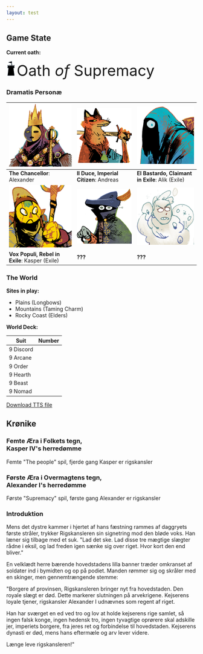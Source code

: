 ```yaml
---
layout: test
---
```


## Game State

**Current oath:**

<img src="assets/images/supremacy.png" style="height:40px;" /> <span style="font-size: 40px;"> <span class="goudy-capital">O</span>ath _of_ <span class="goudy-capital">S</span>upremacy</span>

<!-- Oath storage:
<img src="assets/images/people.png" style="height:40px;" /> <span style="font-size: 40px;"> <span class="goudy-capital">O</span>ath _of_ <span class="goudy-capital">T</span>he <span class="goudy-capital">P</span>eople</span>

<img src="assets/images/devotion.png" style="height:40px;" /> <span style="font-size: 40px;"> <span class="goudy-capital">O</span>ath _of_ <span class="goudy-capital">D</span>evotion</span>

<img src="assets/images/protection.png" style="height:40px;" /> <span style="font-size: 40px;"> <span class="goudy-capital">O</span>ath _of_ <span class="goudy-capital">P</span>rotection</span>
-->

### Dramatis Personæ

|<img src="assets/images/chancellor-portrait.jpg" class="portrait"/>|<img src="assets/images/red-portrait.png" class="portrait"/>|<img src="assets/images/blue-portrait.png"  class="portrait"/>|
|---|---|---|
|**The Chancellor**: Alexander| **Il Duce, Imperial Citizen**: Andreas |**El Bastardo, Claimant in Exile**: Alik (Exile)|
|<img src="assets/images/yellow-portrait.png" class="portrait"/>|<img src="assets/images/black-portrait.png" class="portrait"/>|<img src="assets/images/white-portrait.png"  class="portrait"/>|
|**Vox Populi, Rebel in Exile**: Kasper (Exile)|**???**|**???**|

### The World

**Sites in play:** 
- Plains (Longbows)
- Mountains (Taming Charm)
- Rocky Coast (Elders)

**World Deck:** 

|Suit|Number|
|---|---|
|9 Discord| <span class="counter" data-count="9" data-imgsrc="assets/images/suit-discord.png" ></span>|
|9 Arcane| <span class="counter" data-count="9" data-imgsrc="assets/images/suit-arcane.png" ></span>|
|9 Order| <span class="counter" data-count="9" data-imgsrc="assets/images/suit-order.png" ></span>|
|9 Hearth| <span class="counter" data-count="9" data-imgsrc="assets/images/suit-hearth.png" ></span>|
|9 Beast| <span class="counter" data-count="9" data-imgsrc="assets/images/suit-beast.png" ></span>|
|9 Nomad| <span class="counter" data-count="9" data-imgsrc="assets/images/suit-nomad.png" ></span>|

[Download TTS file](tts-file)

## Krønike

###  Femte Æra i Folkets tegn, <br/> Kasper IV's herredømme
Femte "The people" spil, fjerde gang Kasper er rigskansler

### Første Æra i Overmagtens tegn, <br/> Alexander I's herredømme
Første "Supremacy" spil, første gang Alexander er rigskansler

### Introduktion
Mens det dystre kammer i hjertet af hans fæstning rammes af daggryets første stråler, trykker Rigskansleren sin signetring mod den bløde voks. Han læner sig tilbage med et suk. "Lad det ske. Lad disse tre mægtige slægter rådne i eksil, og lad freden igen sænke sig over riget. Hvor kort den end bliver."

En velklædt herre bærende hovedstadens lilla banner træder omkranset af soldater ind i bymidten og op på podiet. Manden rømmer sig og skråler med en skinger, men gennemtrængende stemme:

"Borgere af provinsen, Rigskansleren bringer nyt fra hovedstaden. Den royale slægt er død. Dette markerer slutningen på arvekrigene. Kejserens loyale tjener, rigskansler Alexander I udnævnes som regent af riget.

Han har sværget en ed ved tro og lov at holde kejserens rige samlet, så ingen falsk konge, ingen hedensk tro, ingen tyvagtige oprørere skal adskille jer, imperiets borgere, fra jeres ret og forbindelse til hovedstaden. Kejserens dynasti er død, mens hans eftermæle og arv lever videre.

Længe leve rigskansleren!"

<!--
In the dimly lit room of his stronghold, a glint of dawn peeking through the window, the chancellor hesitates a moment, then presses his seal against the molten wax. He leans back with a sigh. "It is done, then. Let these three great houses rot in exile, and let there be peace once more. However brief it may be."
-->
